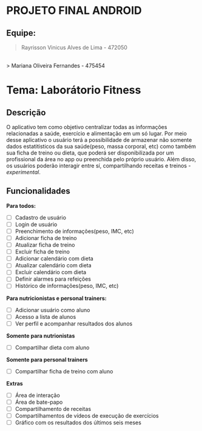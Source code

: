 # PROJETO FINAL ANDROID
## Equipe:
> Rayrisson Vinicus Alves de Lima - 472050
<br>
> Mariana Oliveira Fernandes - 475454

# Tema: Laborátorio Fitness

## Descrição
O aplicativo tem como objetivo centralizar todas as informações relacionadas a saúde, exercício e alimentação em um só lugar. Por meio desse aplicativo o usuário terá a possibilidade de armazenar não somente dados estatitisticos da sua saúde(peso, massa corporal, etc) como também sua  ficha de treino ou dieta, que poderá ser disponibilizada por um profissional da área no app ou preenchida pelo próprio usuário.
Além disso, os usuários poderão interagir entre sí, compartilhando receitas e treinos - *experimental*.
## Funcionalidades
**Para todos:** 
- [ ] Cadastro de usuário
- [ ] Login de usuário
- [ ] Preenchimento de informações(peso, IMC, etc)
- [ ] Adicionar ficha de treino
- [ ] Atualizar ficha de treino
- [ ] Excluir ficha de treino
- [ ] Adicionar calendário com dieta
- [ ] Atualizar calendário com dieta
- [ ] Excluir calendário com dieta
- [ ] Definir alarmes para refeições
- [ ] Histórico de informações(peso, IMC, etc)

**Para nutricionistas e personal trainers:**
- [ ] Adicionar usuário como aluno
- [ ] Acesso a lista de alunos
- [ ] Ver perfil e acompanhar resultados dos alunos

**Somente para nutrionistas**
- [ ] Compartilhar dieta com aluno

**Somente para personal trainers**
- [ ] Compartilhar ficha de treino com aluno

**Extras**
- [ ] Área de interação
- [ ] Área de bate-papo
- [ ] Compartilhamento de receitas
- [ ] Compartilhamentos de vídeos de execução de exercícios
- [ ] Gráfico com os resultados dos últimos seis meses